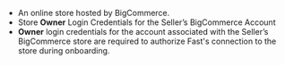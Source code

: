 - An online store hosted by BigCommerce.
- Store **Owner** Login Credentials for the Seller’s BigCommerce Account
- **Owner** login credentials for the account associated with the Seller’s BigCommerce store are required to authorize Fast's connection to the store during onboarding.
